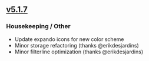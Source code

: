 ## [v5.1.7](https://github.com/honestbleeps/Reddit-Enhancement-Suite/releases/v5.1.7)

### Housekeeping / Other

- Update expando icons for new color scheme
- Minor storage refactoring (thanks @erikdesjardins)
- Minor filterline optimization (thanks @erikdesjardins)
